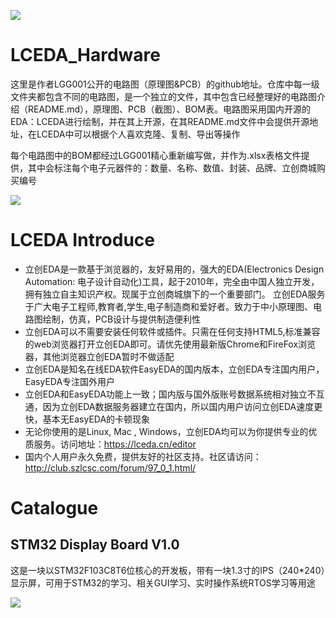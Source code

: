 ![](http://phd9o0dsm.bkt.clouddn.com/605476555c24fa5bed067e5e4e78dcad_gaitubao_com_917x516.jpg)

# LCEDA_Hardware

这里是作者LGG001公开的电路图（原理图&PCB）的github地址。仓库中每一级文件夹都包含不同的电路图，是一个独立的文件，其中包含已经整理好的电路图介绍（README.md），原理图、PCB（截图）、BOM表。电路图采用国内开源的EDA：LCEDA进行绘制，并在其上开源，在其README.md文件中会提供开源地址，在LCEDA中可以根据个人喜欢克隆、复制、导出等操作

每个电路图中的BOM都经过LGG001精心重新编写做，并作为.xlsx表格文件提供，其中会标注每个电子元器件的：数量、名称、数值、封装、品牌、立创商城购买编号

![](http://phd9o0dsm.bkt.clouddn.com/STM32%20Display%20Board%20V1.0%20BOM_gaitubao_com_954x515.png)

# LCEDA Introduce

* 立创EDA是一款基于浏览器的，友好易用的，强大的EDA(Electronics Design Automation: 电子设计自动化)工具，起于2010年，完全由中国人独立开发，拥有独立自主知识产权。现属于立创商城旗下的一个重要部门。 立创EDA服务于广大电子工程师,教育者,学生,电子制造商和爱好者。致力于中小原理图、电路图绘制，仿真，PCB设计与提供制造便利性
* 立创EDA可以不需要安装任何软件或插件。只需在任何支持HTML5,标准兼容的web浏览器打开立创EDA即可。请优先使用最新版Chrome和FireFox浏览器，其他浏览器立创EDA暂时不做适配
* 立创EDA是知名在线EDA软件EasyEDA的国内版本，立创EDA专注国内用户，EasyEDA专注国外用户
* 立创EDA和EasyEDA功能上一致；国内版与国外版账号数据系统相对独立不互通，因为立创EDA数据服务器建立在国内，所以国内用户访问立创EDA速度更快，基本无EasyEDA的卡顿现象
* 无论你使用的是Linux, Mac , Windows，立创EDA均可以为你提供专业的优质服务。访问地址：https://lceda.cn/editor
* 国内个人用户永久免费，提供友好的社区支持。社区请访问：http://club.szlcsc.com/forum/97_0_1.html/


# Catalogue

## STM32 Display Board V1.0

这是一块以STM32F103C8T6位核心的开发板，带有一块1.3寸的IPS（240*240）显示屏，可用于STM32的学习、相关GUI学习、实时操作系统RTOS学习等用途

![](http://phd9o0dsm.bkt.clouddn.com/Snipaste_2018-10-29_21-22-39_gaitubao_com_420x259.png)
